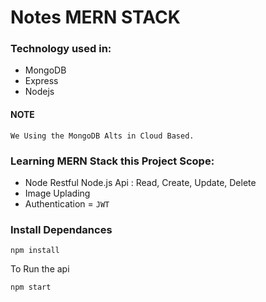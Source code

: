 # Notes MERN STACK

### Technology used in:

-   MongoDB
-   Express
-   Nodejs

#### NOTE

`We Using the MongoDB Alts in Cloud Based.`

### Learning MERN Stack this Project Scope:

-   Node Restful Node.js Api : Read, Create, Update, Delete
-   Image Uplading
-   Authentication = `JWT`

### Install Dependances

```
npm install
```

To Run the api

```
npm start
```
